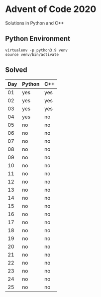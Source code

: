 # Advent of Code 2020

Solutions in Python and C++

## Python Environment

```
virtualenv -p python3.9 venv
source venv/bin/activate
```

## Solved

Day | Python | C++
---|---|---
01 | yes | yes
02 | yes | yes
03 | yes | yes
04 | yes | no
05 | no | no
06 | no | no
07 | no | no
08 | no | no
09 | no | no
10 | no | no
11 | no | no
12 | no | no
13 | no | no
14 | no | no
15 | no | no
16 | no | no
17 | no | no
18 | no | no
19 | no | no
20 | no | no
21 | no | no
22 | no | no
23 | no | no
24 | no | no
25 | no | no
